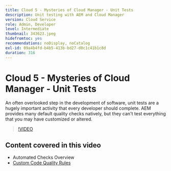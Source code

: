 ```yaml
---
title: Cloud 5 - Mysteries of Cloud Manager - Unit Tests
description: Unit testing with AEM and Cloud Manager
version: Cloud Service
role: Admin, Developer
level: Intermediate
thumbnail: 343623.jpeg
hidefromtoc: yes
recommendations: noDisplay, noCatalog
exl-id: 09a4b4fd-b4b5-413b-bd27-d0c1c41b1c8d
duration: 316
---
```

# Cloud 5 - Mysteries of Cloud Manager - Unit Tests

An often overlooked step in the development of software, unit tests are a hugely important activity that every developer should complete. AEM provides many default quality checks natively, but they can't test everything that you may have customized or altered.

>[!VIDEO](https://video.tv.adobe.com/v/343623?quality=12&learn=on)

## Content covered in this video

+ Automated Checks Overview
+ [Custom Code Quality Rules](https://experienceleague.adobe.com/docs/experience-manager-cloud-service/content/implementing/using-cloud-manager/test-results/custom-code-quality-rules.html)
